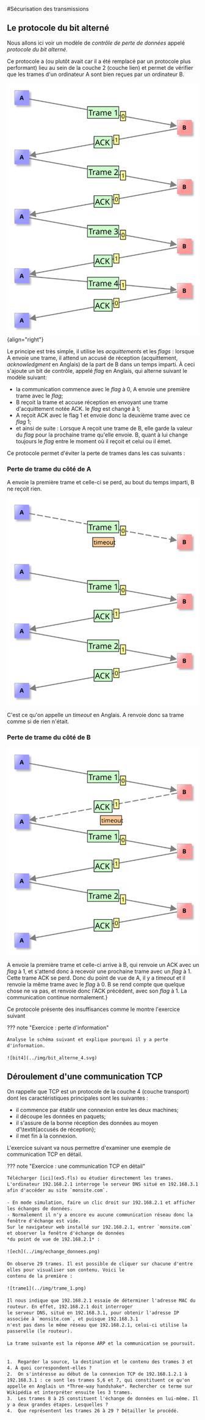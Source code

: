 #Sécurisation des transmissions
## Le protocole du bit alterné

Nous allons ici voir un modèle de *contrôle de perte de données* appelé *protocole du bit alterné*.

Ce protocole a (ou plutôt avait car il a été remplacé par un protocole plus performant) lieu au sein de la couche 2 
(couche lien) et permet de vérifier que les trames d'un ordinateur A sont bien reçues par un ordinateur B.

![bit1](../img/bit_alterne_1.svg){align="right"}

Le principe est très simple, il utilise les *acquittements* et les *flags* :  lorsque A envoie une trame, il attend un
accusé de réception (acquittement, *acknowledgment* en Anglais) de la part de B dans un temps imparti. À ceci s'ajoute 
un bit de contrôle, appelé *flag* en Anglais, qui alterne suivant le modèle suivant:

- la communication commence avec le *flag* à 0, A envoie une première trame avec le *flag*;
- B reçoit la trame et accuse réception en envoyant une trame d'acquittement notée ACK. le *flag* est changé à 1;
- A reçoit ACK avec le flag 1 et envoie donc la deuxième trame avec ce *flag* 1;
- et ainsi de suite : Lorsque A reçoit une trame de B, elle garde la valeur du *flag* pour la prochaine trame qu'elle 
  envoie. B, quant à lui change toujours le *flag* entre le moment où il reçoit et celui ou il émet.		




Ce protocole permet d'éviter la perte de trames dans les cas suivants :

### Perte de trame du côté de A

A envoie la première trame et celle-ci se perd, au bout du temps imparti, B ne reçoit rien.

![bit2](../img/bit_alterne_2.svg) 

C'est ce qu'on appelle un *timeout* en Anglais.
A renvoie donc sa trame comme si de rien n'était.

### Perte de trame du côté de B

![bit3](../img/bit_alterne_3.svg)

A envoie la première trame et celle-ci arrive à B, qui renvoie un ACK avec un *flag* à 1, et s'attend donc à recevoir 
une prochaine trame avec un *flag* à 1. Cette trame ACK se perd. Donc du point de vue de A, il y a *timeout* et il 
renvoie la même trame avec le *flag* à 0. B se rend compte que quelque chose ne va pas, et renvoie donc l'ACK précédent, 
avec son *flag* à 1. La communication continue normalement.}


Ce protocole présente des insuffisances comme le montre l'exercice suivant

??? note "Exercice : perte d'information"
    
    Analyse le schéma suivant et explique pourquoi il y a perte d'information.

    ![bit4](../img/bit_alterne_4.svg)


## Déroulement d'une communication TCP

On rappelle que TCP est un protocole de la couche 4 (couche transport) dont les caractéristiques principales sont les suivantes :

- il commence par établir une connexion entre les deux machines;
- il découpe les données en paquets;
- il s'assure de la bonne réception des données au moyen d'\textit{accusés de réception};
- il met fin à la connexion.

L'exercice suivant va nous permettre d'examiner une exemple de communication TCP en détail.

??? note "Exercice : une communication TCP en détail"

    Télécharger [ici](ex5.fls) ou étudier directement les trames. L'ordinateur 192.168.2.1 interroge le serveur DNS situé en 192.168.3.1
    afin d'accéder au site `monsite.com`.

	- En mode simulation, faire un clic droit sur 192.168.2.1 et afficher les échanges de données. 
	- Normalement il n'y a encore eu aucune communication réseau donc la fenêtre d'échange est vide.
    Sur le navigateur web installé sur 192.168.2.1, entrer `monsite.com` et observer la fenêtre d'échange de données
    *du point de vue de 192.168.2.1* :

    ![ech](../img/echange_donnees.png)
			
    On observe 29 trames. Il est possible de cliquer sur chacune d'entre elles pour visualiser son contenu. Voici le 
    contenu de la première : 

    ![trame1](../img/trame_1.png)

    Il nous indique que 192.168.2.1 essaie de déterminer l'adresse MAC du routeur. En effet, 192.168.2.1 doit interroger 
    le serveur DNS, situé en 192.168.3.1, pour obtenir l'adresse IP associée à `monsite.com`, et puisque 192.168.3.1
    n'est pas dans le même réseau que 192.168.2.1, celui-ci utilise la passerelle (le routeur).

	La trame suivante est la réponse ARP et la communication se poursuit.


	1. 	Regarder la source, la destination et le contenu des trames 3 et 4. À quoi correspondent-elles ?
	2. 	On s'intéresse au début de la connexion TCP de 192.168.1.2.1 à 192.168.3.1 : ce sont les trames 5,6 et 7, qui constituent ce qu'on appelle en Anglais un *Three-way handshake*. Rechercher ce terme sur Wikipédia et interpréter ensuite les 3 trames.
	3. 	Les trames 8 à 25 constituent l'échange de données en lui-même. Il y a deux grandes étapes. Lesquelles ?
	4. 	Que représentent les trames 26 à 29 ? Détailler le procédé.